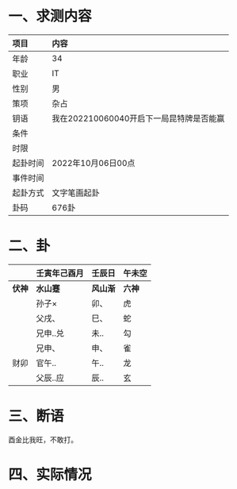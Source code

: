 # 一、求测内容

| 项目     | 内容                                     |
| :------- | :--------------------------------------- |
| 年龄     | 34                                       |
| 职业     | IT                                       |
| 性别     | 男                                       |
| 策项     | 杂占                                     |
| 钥语     | 我在202210060040开启下一局昆特牌是否能赢 |
| 条件     |                                          |
| 时限     |                                          |
| 起卦时间 | 2022年10月06日00点                       |
| 事件时间 |                                          |
| 起卦方式 | 文字笔画起卦                             |
| 卦码     | 676卦                                    |

# 二、卦

|                | 壬寅年己酉月     | 壬辰日           | 午未空         |
| :------------- | :--------------- | :--------------- | :------------- |
| **伏神** | **水山蹇** | **风山渐** | **六神** |
|                | 孙子×           | 卯、             | 虎             |
|                | 父戌、           | 巳、             | 蛇             |
|                | 兄申..兑         | 未..             | 勾             |
|                | 兄申、           | 申、             | 雀             |
| 财卯           | 官午..           | 午..             | 龙             |
|                | 父辰..应         | 辰..             | 玄             |

# 三、断语

酉金比我旺，不敢打。

# 四、实际情况

